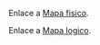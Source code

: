 Enlace a [Mapa fisico](https://docs.google.com/document/d/1EmcM9M3zs4yO64KYhDHslZGKf0sUo-C4oBF_npTaidA/edit).

Enlace a [Mapa logico](https://drive.google.com/drive/folders/1O_yidBO2IwO-Aub5KjpAgcdEvA5YRZAP).
